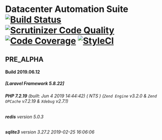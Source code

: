 # Datacenter Automation Suite [![Build Status](https://travis-ci.org/comdexxsolutionsllc/dcas-l58.svg?branch=master)](https://travis-ci.org/comdexxsolutionsllc/dcas-l58) [![Scrutinizer Code Quality](https://scrutinizer-ci.com/g/comdexxsolutionsllc/dcas-l58/badges/quality-score.png?b=master)](https://scrutinizer-ci.com/g/comdexxsolutionsllc/dcas-l58/?branch=master) [![Code Coverage](https://scrutinizer-ci.com/g/comdexxsolutionsllc/dcas-l58/badges/coverage.png?b=master)](https://scrutinizer-ci.com/g/comdexxsolutionsllc/dcas-l58/?branch=master) [![StyleCI](https://github.styleci.io/repos/173243824/shield?branch=master)](https://styleci.io/repos/122883759)
## PRE_ALPHA
#### Build 2019.06.12
##### [Laravel Framework 5.8.22]
###### **PHP 7.2.19** (built: Jun  4 2019 14:44:42) ( NTS ) (_`Zend Engine`_ v3.2.0 & _`Zend OPCache`_ v7.2.19 & _`Xdebug`_ v2.7.1)
###### **redis** version 5.0.3
###### **sqlite3** version 3.27.2 2019-02-25 16:06:06
